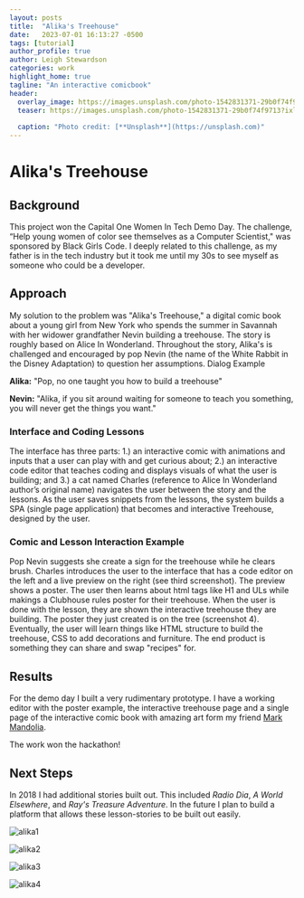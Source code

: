 ```yaml
---
layout: posts
title:  "Alika's Treehouse"
date:   2023-07-01 16:13:27 -0500
tags: [tutorial]
author_profile: true
author: Leigh Stewardson
categories: work
highlight_home: true
tagline: "An interactive comicbook"
header:
  overlay_image: https://images.unsplash.com/photo-1542831371-29b0f74f9713?ixlib=rb-4.0.3&ixid=M3wxMjA3fDB8MHxwaG90by1wYWdlfHx8fGVufDB8fHx8fA%3D%3D&auto=format&fit=crop&w=1470&q=80
  teaser: https://images.unsplash.com/photo-1542831371-29b0f74f9713?ixlib=rb-4.0.3&ixid=M3wxMjA3fDB8MHxwaG90by1wYWdlfHx8fGVufDB8fHx8fA%3D%3D&auto=format&fit=crop&w=1470&q=80
  
  caption: "Photo credit: [**Unsplash**](https://unsplash.com)"
---
```

# Alika's Treehouse
## Background
This project won the Capital One Women In Tech Demo Day. The challenge, “Help young women of color see themselves as a Computer Scientist," was sponsored by Black Girls Code. I deeply related to this challenge, as my father is in the tech industry but it took me until my 30s to see myself as someone who could be a developer.

## Approach
My solution to the problem was "Alika's Treehouse," a digital comic book about a young girl from New York who spends the summer in Savannah with her widower grandfather Nevin building a treehouse. The story is roughly based on Alice In Wonderland. Throughout the story, Alika's is challenged and encouraged by pop Nevin (the name of the White Rabbit in the Disney Adaptation) to question her assumptions.
Dialog Example

**Alika:** "Pop, no one taught you how to build a treehouse"

**Nevin:** "Alika, if you sit around waiting for someone to teach you something, you will never get the things you want."


### Interface and Coding Lessons
The interface has three parts: 1.) an interactive comic with animations and inputs that a user can play with and get curious about; 2.) an interactive code editor that teaches coding and displays visuals of what the user is building; and 3.) a cat named Charles (reference to Alice In Wonderland author’s original name) navigates the user between the story and the lessons.
As the user saves snippets from the lessons, the system builds a SPA (single page application) that becomes and interactive Treehouse, designed by the user.

### Comic and Lesson Interaction Example
Pop Nevin suggests she create a sign for the treehouse while he clears brush. Charles introduces the user to the interface that has a code editor on the left and a live preview on the right (see third screenshot). The preview shows a poster. The user then learns about html tags like H1 and ULs while makings a Clubhouse rules poster for their treehouse. When the user is done with the lesson, they are shown the interactive treehouse they are building. The poster they just created is on the tree (screenshot 4). Eventually, the user will learn things like HTML structure to build the treehouse, CSS to add decorations and furniture. The end product is something they can share and swap "recipes" for.

## Results
For the demo day I built a very rudimentary prototype. I have a working editor with the poster example, the interactive treehouse page and a single page of the interactive comic book with amazing art form my friend [Mark Mandolia](https://www.linkedin.com/in/mark-mandolia-43866119/).

The work won the hackathon!

## Next Steps
In 2018 I had additional stories built out. This included *Radio Dia*, *A World Elsewhere*, and *Ray's Treasure Adventure*. In the future I plan to build a platform that allows these lesson-stories to be built out easily.

![alika1](/assets/images/alika1.png)

![alika2](/assets/images/alika2.png)

![alika3](/assets/images/alika3.png)

![alika4](/assets/images/alika4.png)
